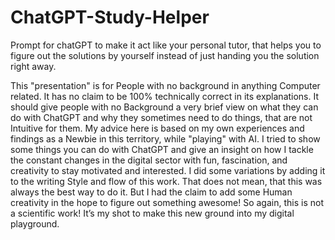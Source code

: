 # ChatGPT-Study-Helper
Prompt for chatGPT to make it act like your personal tutor, that helps you to figure out the solutions by yourself instead of just handing you the solution right away.


This "presentation" is for People with no background in anything Computer related. It has no claim to be 100% technically correct in its explanations. It should give people with no Background a very brief view on what they can do with ChatGPT and why they sometimes need to do things, that are not Intuitive for them.
My advice here is based on my own experiences and findings as a Newbie in this territory, while "playing" with AI.
I tried to show some things you can do with ChatGPT and give an insight on how I tackle the constant changes in the digital sector with fun, fascination, and creativity to stay motivated and interested. I did some variations by adding it to the writing Style and flow of this work. That does not mean, that this was always the best way to do it. But I had the claim to add some Human creativity in the hope to figure out something awesome!
So again, this is not a scientific work! It’s my shot to make this new ground into my digital playground.

